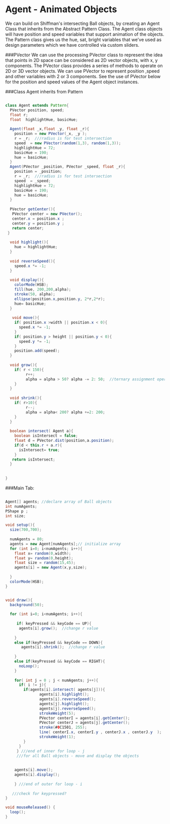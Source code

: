 # Agent - Animated Objects

We can build on Shiffman's intersecting Ball objects, by creating an Agent Class that inherits from the Abstract Pattern Class. The Agent class objects will have position and speed variables that support animation of the objects. The Pattern class gives us the hue, sat, bright variables that we've used as design parameters which we have controlled via custom sliders.

###PVector
We can use the processing PVector class to represent the idea that points in 2D space can be considered as 2D vector objects, with x, y components.  The PVector class provides a series of methods to operate on 2D or 3D vector objects.  We can use PVector to represent position ,speed and other variables with 2 or 3 components.  See the use of PVector below for the position and speed values of the Agent object instances.


###Class Agent inherits from Pattern
```java

class Agent extends Pattern{
  PVector position, speed;
  float r;
  float  highlightHue, basicHue;
  
  Agent(float _x,float _y, float _r){
    position = new PVector(_x, _y );
    r = _r;  ///radius is for test intersection
    speed  = new PVector(random(1,3), random(1,3));
    highlightHue = 72;
    basicHue = 190;
    hue = basicHue;
  }
  Agent(PVector _position, PVector _speed, float _r){
    position = _position;
    r = _r;  ///radius is for test intersection
    speed  = _speed;
    highlightHue = 72;
    basicHue = 190;
    hue = basicHue;
  }
  
  PVector getCenter(){
   PVector center = new PVector();
   center.x = position.x ;
   center.y = position.y ;
   return center;
 }
  
  void highlight(){
    hue = highlightHue;
  }
  
  void reverseSpeed(){
    speed.x *= -1;
  }
  
  void display(){
    colorMode(HSB);
    fill(hue, 200,200,alpha);
    stroke(50, alpha);
    ellipse(position.x,position.y, 2*r,2*r); 
    hue= basicHue;
  }
  
   void move(){
    if( position.x >width || position.x < 0){
      speed.x *= -1;
    }
    if( position.y > height || position.y < 0){
      speed.y *= -1;
    }
    position.add(speed);
  }
  
  void grow(){
    if( r < 150){
         r++;
         alpha = alpha > 50? alpha -= 2: 50;  //ternary assignment operator
    }
  }
  
  void shrink(){
    if( r>10){
         r--;
         alpha = alpha< 200? alpha +=2: 200;
    }
  }
  
  boolean intersect( Agent a){
    boolean isIntersect = false;
    float d = PVector.dist(position,a.position);
    if(d < this.r + a.r){
      isIntersect= true;
    }
   return isIntersect;
  }
  
  
}


```


###Main Tab: 


```java

Agent[] agents; //declare array of Ball objects
int numAgents;
PShape p ;
int size;

void setup(){
  size(700,700);
  
  numAgents = 80;
  agents = new Agent[numAgents];// initialize array
  for (int i=0; i<numAgents; i++){
    float x= random(0,width);
    float y= random(0,height);
    float size = random(15,45);
    agents[i] = new Agent(x,y,size);
    
  }
  colorMode(HSB);
}


void draw(){
  background(50);
  
  for (int i=0; i<numAgents; i++){
    
     if( keyPressed && keyCode == UP){
      agents[i].grow();  //change r value
     
    }
    else if(keyPressed && keyCode == DOWN){
       agents[i].shrink();  //change r value
       
    }
    else if(keyPressed && keyCode == RIGHT){
      noLoop();
    }
    
    for( int j = 0 ; j < numAgents; j++){
      if( i != j){
        if(agents[i].intersect( agents[j])){
               agents[i].highlight();
               agents[i].reverseSpeed();
               agents[j].highlight();
               agents[j].reverseSpeed();
               strokeWeight(5);
               PVector centerI = agents[i].getCenter();
               PVector centerJ = agents[j].getCenter();
               stroke(#0C1501, 255);
               line( centerI.x, centerI.y , centerJ.x , centerJ.y  );
               strokeWeight(1);
        }
      }
     } ///end of inner for loop - j
     ///for all Ball objects - move and display the objects
    
   
    agents[i].move();
    agents[i].display();
    
    } ///end of outer for loop - i
  
   ///check for keypressed? 
}

void mouseReleased() {
  loop();
}

```




